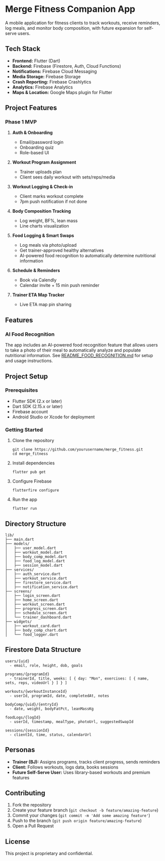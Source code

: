# Merge Fitness Companion App

A mobile application for fitness clients to track workouts, receive reminders, log meals, and monitor body composition, with future expansion for self-serve users.

## Tech Stack

- **Frontend:** Flutter (Dart)
- **Backend:** Firebase (Firestore, Auth, Cloud Functions)
- **Notifications:** Firebase Cloud Messaging
- **Media Storage:** Firebase Storage
- **Crash Reporting:** Firebase Crashlytics
- **Analytics:** Firebase Analytics
- **Maps & Location:** Google Maps plugin for Flutter

## Project Features

### Phase 1 MVP

1. **Auth & Onboarding**
   - Email/password login
   - Onboarding quiz
   - Role-based UI

2. **Workout Program Assignment**
   - Trainer uploads plan
   - Client sees daily workout with sets/reps/media

3. **Workout Logging & Check-in**
   - Client marks workout complete
   - 7pm push notification if not done

4. **Body Composition Tracking**
   - Log weight, BF%, lean mass
   - Line charts visualization

5. **Food Logging & Smart Swaps**
   - Log meals via photo/upload
   - Get trainer-approved healthy alternatives
   - AI-powered food recognition to automatically determine nutritional information

6. **Schedule & Reminders**
   - Book via Calendly
   - Calendar invite + 15 min push reminder

7. **Trainer ETA Map Tracker**
   - Live ETA map pin sharing

## Features

### AI Food Recognition
The app includes an AI-powered food recognition feature that allows users to take a photo of their meal to automatically analyze and populate nutritional information. See [README_FOOD_RECOGNITION.md](README_FOOD_RECOGNITION.md) for setup and usage instructions.

## Project Setup

### Prerequisites

- Flutter SDK (2.x or later)
- Dart SDK (2.15.x or later)
- Firebase account
- Android Studio or Xcode for deployment

### Getting Started

1. Clone the repository
   ```
   git clone https://github.com/yourusername/merge_fitness.git
   cd merge_fitness
   ```

2. Install dependencies
   ```
   flutter pub get
   ```

3. Configure Firebase
   ```
   flutterfire configure
   ```

4. Run the app
   ```
   flutter run
   ```

## Directory Structure

```
lib/
├── main.dart
├── models/
│   ├── user_model.dart
│   ├── workout_model.dart
│   ├── body_comp_model.dart
│   ├── food_log_model.dart
│   ├── session_model.dart
├── services/
│   ├── auth_service.dart
│   ├── workout_service.dart
│   ├── firestore_service.dart
│   ├── notification_service.dart
├── screens/
│   ├── login_screen.dart
│   ├── home_screen.dart
│   ├── workout_screen.dart
│   ├── progress_screen.dart
│   ├── schedule_screen.dart
│   └── trainer_dashboard.dart
├── widgets/
│   ├── workout_card.dart
│   ├── body_comp_chart.dart
│   └── food_logger.dart
```

## Firestore Data Structure

```
users/{uid}
  - email, role, height, dob, goals

programs/{programId}
  - trainerId, title, weeks: [ { day: "Mon", exercises: [ { name, sets, reps, videoUrl } ] } ]

workouts/{workoutInstanceId}
  - userId, programId, date, completedAt, notes

bodyComp/{uid}/{entryId}
  - date, weight, bodyFatPct, leanMassKg

foodLogs/{logId}
  - userId, timestamp, mealType, photoUrl, suggestedSwapId

sessions/{sessionId}
  - clientId, time, status, calendarUrl
```

## Personas

- **Trainer (BJ):** Assigns programs, tracks client progress, sends reminders
- **Client:** Follows workouts, logs data, books sessions
- **Future Self-Serve User:** Uses library-based workouts and premium features

## Contributing

1. Fork the repository
2. Create your feature branch (`git checkout -b feature/amazing-feature`)
3. Commit your changes (`git commit -m 'Add some amazing feature'`)
4. Push to the branch (`git push origin feature/amazing-feature`)
5. Open a Pull Request

## License

This project is proprietary and confidential.
